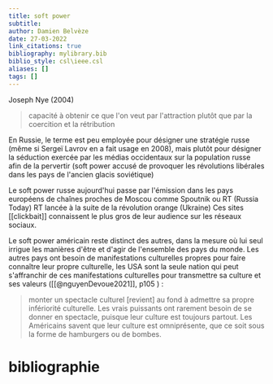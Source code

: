 ```yaml
---
title: soft power
subtitle:
author: Damien Belvèze
date: 27-03-2022
link_citations: true
bibliography: mylibrary.bib
biblio_style: csl\ieee.csl
aliases: []
tags: []
---
```


Joseph Nye (2004)

> capacité à obtenir ce que l'on veut par l'attraction plutôt que par la coercition et la rétribution

En Russie, le terme est peu employée pour désigner une stratégie russe (même si Sergeï Lavrov en a fait usage en 2008), mais plutôt pour désigner la séduction exercée par les médias occidentaux sur la population russe afin de la pervertir (soft power accusé de provoquer les révolutions libérales dans les pays de l'ancien glacis soviétique)

Le soft power russe aujourd'hui passe par l'émission dans les pays européens de chaînes proches de Moscou comme Spoutnik ou RT (Russia Today)
RT lancée à la suite de la révolution orange (Ukraine)
Ces sites [[clickbait]] connaissent le plus gros de leur audience sur les réseaux sociaux.

Le soft power américain reste distinct des autres, dans la mesure où lui seul irrigue les manières d'être et d'agir de l'ensemble des pays du monde. 
Les autres pays ont besoin de manifestations culturelles propres pour faire connaître leur propre culturelle, les USA sont la seule nation qui peut s'affranchir de ces manifestations culturelles pour transmettre sa culture et ses valeurs ([[@nguyenDevoue2021]], p105 ) : 

> monter un spectacle culturel  [revient] au fond à admettre sa propre infériorité culturelle. Les vrais puissants ont rarement besoin de se donner en spectacle, puisque leur culture est toujours partout. Les Américains savent que leur culture est omniprésente, que ce soit sous la forme de hamburgers ou de bombes.




# bibliographie

